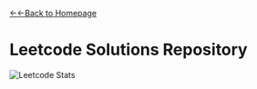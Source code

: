 [←←Back to Homepage](https://exgraal7.github.io/)

# Leetcode Solutions Repository

![Leetcode Stats](https://leetcard.jacoblin.cool/exgraal7?ext=activity)
